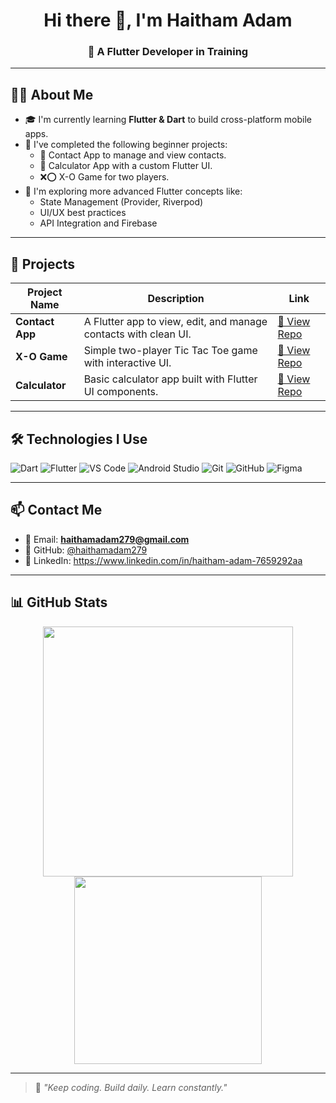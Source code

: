 <h1 align="center">Hi there 👋, I'm Haitham Adam</h1>
<h3 align="center">🚀 A Flutter Developer in Training</h3>

---

## 🧑‍💻 About Me

- 🎓 I'm currently learning **Flutter & Dart** to build cross-platform mobile apps.
- 🔨 I've completed the following beginner projects:
  - 📇 Contact App to manage and view contacts.
  - 🧮 Calculator App with a custom Flutter UI.
  - ❌⭕ X-O Game for two players.
- 🌱 I'm exploring more advanced Flutter concepts like:
  - State Management (Provider, Riverpod)
  - UI/UX best practices
  - API Integration and Firebase

---

## 🚀 Projects

| Project Name | Description | Link |
|--------------|-------------|------|
| **Contact App** | A Flutter app to view, edit, and manage contacts with clean UI. | [🔗 View Repo](https://github.com/haithamadam279/contact-app-project) |
| **X-O Game** | Simple two-player Tic Tac Toe game with interactive UI. | [🔗 View Repo](https://github.com/haithamadam279/x_o_game) |
| **Calculator** | Basic calculator app built with Flutter UI components. | [🔗 View Repo](https://github.com/haithamadam279/calculator_project) |

---

## 🛠️ Technologies I Use

<p align="left">
  <img src="https://img.shields.io/badge/Dart-0175C2?style=for-the-badge&logo=dart&logoColor=white" alt="Dart" />
  <img src="https://img.shields.io/badge/Flutter-02569B?style=for-the-badge&logo=flutter&logoColor=white" alt="Flutter" />
  <img src="https://img.shields.io/badge/VS%20Code-007ACC?style=for-the-badge&logo=visual-studio-code&logoColor=white" alt="VS Code" />
  <img src="https://img.shields.io/badge/Android%20Studio-3DDC84?style=for-the-badge&logo=android-studio&logoColor=white" alt="Android Studio" />
  <img src="https://img.shields.io/badge/Git-F05032?style=for-the-badge&logo=git&logoColor=white" alt="Git" />
  <img src="https://img.shields.io/badge/GitHub-181717?style=for-the-badge&logo=github&logoColor=white" alt="GitHub" />
  <img src="https://img.shields.io/badge/Figma-F24E1E?style=for-the-badge&logo=figma&logoColor=white" alt="Figma" />
</p>

---

## 📫 Contact Me

- 📧 Email: **haithamadam279@gmail.com**
- 🐙 GitHub: [@haithamadam279](https://github.com/haithamadam279)
- 💼 LinkedIn: https://www.linkedin.com/in/haitham-adam-7659292aa

---

## 📊 GitHub Stats

<p align="center">
  <img src="https://github-readme-stats.vercel.app/api?username=haithamadam279&show_icons=true&theme=react" width="400" />
  <img src="https://github-readme-stats.vercel.app/api/top-langs/?username=haithamadam279&layout=compact&theme=react" width="300" />
</p>

---

> 🧠 *"Keep coding. Build daily. Learn constantly."*
